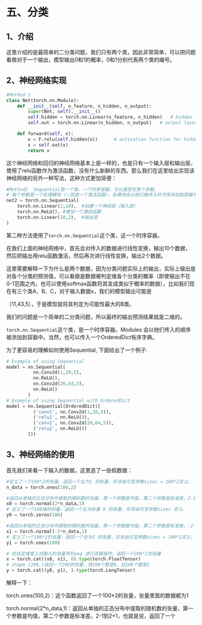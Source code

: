 # 五、分类

## 1、介绍

这里介绍的是最简单的二分类问题，我们只有两个类，因此非常简单，可以把问题看做对于一个输出，模型输出0和1的概率，0和1分别代表两个类的编号。

## 2、神经网络实现

```py
#Method 1
class Net(torch.nn.Module):
    def __init__(self, n_feature, n_hidden, n_output):
        super(Net, self).__init__()
        self.hidden = torch.nn.Linear(n_feature, n_hidden)   # hidden layer
        self.out = torch.nn.Linear(n_hidden, n_output)   # output layer

    def forward(self, x):
        x = F.relu(self.hidden(x))      # activation function for hidden layer
        x = self.out(x)
        return x
```

这个神经网络和回归的神经网络基本上是一样的，也是只有一个输入层和输出层，使用了relu函数作为激活函数，没有什么新鲜的东西。那么我们在这里给出实现该神经网络的另外一种写法，这种方式更加简便：

```py
#Method2  Sequential是一个类，一个时序容器，可以接受任意个参数，
# 每个参数是一个处理模块（一层或一个激活函数），各模块会以他们被传入的书序添加到容器中
net2 = torch.nn.Sequential(
    torch.nn.Linear(2,10),  #创建一个神经层（输入层）
    torch.nn.ReLU(), #增加一个激励函数
    torch.nn.Linear(10,2),  #输出层
)
```

第二种方法使用了`torch.nn.Sequential`这个类，这一个时序容器。

在我们上面的神经网络中，首先会对传入的数据进行线性变换，输出10个数据，然后把输出用relu函数激活，然后再次进行线性变换，输出2个数据。

这里需要解释一下为什么是两个数据，因为分类问题实际上的输出，实际上输出是对各个分类的预测值，可以看做是数据被判定维各个分类的概率（即使输出不在0-1范围之内，也可以使用softmax函数将其变成类似于概率的数据），比如我们现在有三个类A、B、C，对于输入数据x，我们的模型输出可能是

（11,43,5），于是模型就将其判定为可能性最大的B类。

我们的问题是一个简单的二分类问题，所以最终的输出预测结果就是二维的。

`torch.nn.Sequential`这个类，是一个时序容器。Modules 会以他们传入的顺序被添加到容器中。当然，也可以传入一个OrderedDict有序字典。

为了更容易的理解如何使用Sequential, 下面给出了一个例子:

```py
# Example of using Sequential
model = nn.Sequential(
          nn.Conv2d(1,20,5),
          nn.ReLU(),
          nn.Conv2d(20,64,5),
          nn.ReLU()
        )
# Example of using Sequential with OrderedDict
model = nn.Sequential(OrderedDict([
          ('conv1', nn.Conv2d(1,20,5)),
          ('relu1', nn.ReLU()),
          ('conv2', nn.Conv2d(20,64,5)),
          ('relu2', nn.ReLU())
        ]))
```

## 3、神经网络的使用

首先我们来看一下输入的数据，这里造了一些假数据：

```py
#定义了一个100*2的张量，返回一个全为1 的张量，形状由可变参数sizes = 100*2定义。
n_data = torch.ones(100,2) 

#返回从单独的正态分布中提取的随机数的张量，第一个参数是均值，第二个参数是标准差。2-1到2+1
x0 = torch.normal(2*n_data,1)
# 定义了一个100维的向量，返回一个全为标量 0 的张量，形状由可变参数sizes 定义。
y0 = torch.zeros(100) 

#返回从单独的正态分布中提取的随机数的张量，第一个参数是均值，第二个参数是标准差。-2-1到-2+1
x1 = torch.normal(-2*n_data,1)
# 定义了一个100*2的张量，返回一个全为1 的张量，形状由可变参数sizes = 100*2定义。
y1 = torch.ones(100)

# 在给定维度上对输入的张量序列seq 进行连接操作。返回一个200*2的张量
x = torch.cat((x0, x1), 0).type(torch.FloatTensor)  
# shape (200,)返回一个200的张量，钱100个数是0，后100个数是1
y = torch.cat((y0, y1), ).type(torch.LongTensor)
```

解释一下：

torch.ones\(100,2\)：这个函数返回了一个100\*2的张量，张量里面的数据都为1

torch.normal\(2\*n\_data,1\)：返回从单独的正态分布中提取的随机数的张量，第一个参数是均值，第二个参数是标准差。2-1到2+1，也就是说，返回了一个

